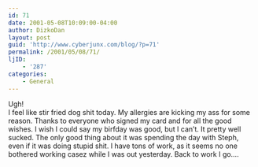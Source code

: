 ```yaml
---
id: 71
date: 2001-05-08T10:09:00-04:00
author: DizkoDan
layout: post
guid: 'http://www.cyberjunx.com/blog/?p=71'
permalink: /2001/05/08/71/
ljID:
    - '287'
categories:
    - General
---
```


Ugh!  
I feel like stir fried dog shit today. My allergies are kicking my ass for some reason. Thanks to everyone who signed my card and for all the good wishes. I wish I could say my birfday was good, but I can’t. It pretty well sucked. The only good thing about it was spending the day with Steph, even if it was doing stupid shit. I have tons of work, as it seems no one bothered working casez while I was out yesterday. Back to work I go….
